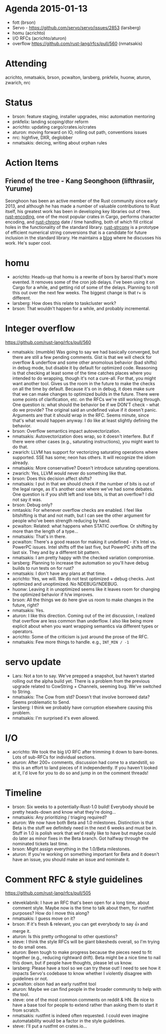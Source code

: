 # Agenda 2015-01-13

* fott (brson)
* Servo - https://github.com/servo/servo/issues/2853 (larsberg)
* homu (acrichto)
* I/O RFCs (acrichto/aturon)
* overflow https://github.com/rust-lang/rfcs/pull/560 (nmatsakis)

# Attending

acrichto, nmatsakis, brson, pcwalton, larsberg, pnkfelix, huonw, aturon, zwarich, nrc

# Status

- brson: feature staging, installer upgrades, misc automation mentoring
- pnkfelix: landing scoping/dtor reform
- acrichto: updating cargo/crates.io/crates
- aturon: moving forward on IO, rolling out path, conventions issues
- nrc: highfive, DXR, deglobber
- nmatsakis: deicing, writing about orphan rules

# Action Items

## Friend of the tree - Kang Seonghoon (lifthrasiir, Yurume)

Seonghoon has been an active member of the Rust community since early
2013, and although he has made a number of valuable contributions to
Rust itself, his greatest work has been in developing key libraries
out of tree. [rust-encoding], one of the most popular crates in Cargo,
performs character encoding, and [rust-chrono] date / time handling,
both of which fill critical holes in the functionality of the standard
library. [rust-strconv] is a prototype of efficient numerical string
conversions that is a candidate for future inclusion in the standard
library. He maintains a [blog][rustlog] where he discusses his work.
He's super cool.

[rust-encoding]: https://github.com/lifthrasiir/rust-encoding
[rust-strconv]: https://github.com/lifthrasiir/rust-strconv
[rust-chrono]: https://github.com/lifthrasiir/rust-chrono
[rustlog]: https://lifthrasiir.github.io/rustlog/

# homu

- acrichto: Heads-up that homu is a rewrite of bors by barosl that's more evented. It removes some of the cron job delays. I've been using it on Cargo for a while, and getting rid of some of the delays. Planning to roll this out over the next few weeks. The biggest change is that r+ is different.
- larsberg: How does this relate to taskcluster work?
- brson: That wouldn't happen for a while, and probably incremental.

# Integer overflow

https://github.com/rust-lang/rfcs/pull/560

- nmatsakis: (mumble) Was going to say we had basically converged, but there are still a few pending comments. Gist is that we will check for overflow & underflow and some other anomolous behavior (bad shifts) in debug mode, but disable it by default for optimized code. Reasoning is that checking at least some of the time catches places where you intended to do wrapping, though it's not a cure-all. For that, you might want another tool. Gives us the room in the future to make the checks on all the time by default. Because it's on in debug, it does make sure that we can make changes to optimized builds in the future. There were some points of clarification, etc. on the RFCs we're still working through. One question is: what should the behavior be if we DON'T check - what do we provide? The original said an undefined value if it doesn't panic. Arguments are that it should wrap in the RFC. Seems minute, since that's what would happen anyway. I do like at least slightly defining the behavior.
- brson: Overflow semantics impact autovectorization. 
- nmatsakis: Autovectorization does wrap, so it doesn't interfere. But if there were other cases (e.g., saturating instructions), you might want to do that.
- zwarich: LLVM has support for vectorizing saturating operations where supported. SSE has some; neon has others. It will recognize the idiom already.
- nmatsakis: More conservative? Doesn't introduce saturating operations.
- zwarich: Yes, LLVM would never do something like that.
- brson: Does this decision affect shifts?
- nmatsakis: I put in that we should check if the number of bits is out of the legal range, as it's another case where we've had some debates. One question is if you shift left and lose bits, is that an overflow? I did not say it was.
- brson: Debug only?
- nmtaskis: For whenever overflow checks are enabled. I feel like bitshifting is that and not math, but I can see the other argument for people who've been strength reducing by hand.
- pcwalton: Related: what happens when STATIC overflow. Or shifting by more than the length of a type...
- nmatsakis: That's in there.
- pcwalton: There's a good reason for making it undefined - it's Intel vs. PowerPC issues. Intel shifts off the last five, but PowerPC shifts off the last six. They and by a different bit pattern.
- nmatsakis: I am pretty happy with the checked variation compromise.
- larsberg: Planning to increase the automation so you'll have debug builds to run tests on for rust?
- nmatsakis: I don't have any plans at that time.
- acrichto: Yes, we will. We do not test optimized + debug checks. Just optimized and unoptimized. No NDEBUG/!NDEBUG.
- huonw: Leaving it in unoptimized seems like it leaves room for changing the optimized behavior if h/w improves.
- brson: All the things we do here give us room to make changes in the future, right?
- nmatsakis: Yes.
- aturon: I like this direction. Coming out of the int discussion, I realized that overflow are less common than underflow. I also like being more explicit about when you want wrapping semantics via different types or operators.
- acrichto: Some of the criticism is just around the prose of the RFC.
- nmatsakis: Few more things to handle. e.g., `INT_MIN / -1`

# servo update

- Lars: Not a ton to say. We've prepped a snapshot, but haven't started rolling out the alpha build yet. There is a problem from the previous upgrade related to CowString + Channels, seeming bug. We've switched to String.
- nmatsakis: The Cow from std? Doesn't that involve borrowed data? Seems problematic to Send.
- larsberg: I think we probably have corruption elsewhere causing this problem.
- nmatsakis: I'm surprised it's even allowed.

# I/O

- acrichto: We took the big I/O RFC after trimming it down to bare-bones. Lots of sub-RFCs for individual sections.
- aturon: After 200+ comments, discussion had come to a standstill, so this is an effort to land pieces of it independently. If you haven't looked at it, I'd love for you to do so and jump in on the comment threads!

# Timeline

- brson: Six weeks to a potentially-Rust-1.0 build! Everybody should be pretty heads-down and know what they're doing...
- nmatsakis: Any prioritizing / triaging required?
- aturon: We now have both Beta and 1.0 milestones. Distinction is that Beta is the stuff we definitely need in the next 6 weeks and must be in. Stuff in 1.0 is polish work that we'd really like to have but maybe could do later as minor fixes in the Beta branch. Got halfway through the nominated tickets last time.
- brson: Might assign everything in the 1.0/Beta milestones.
- aturon: If you're working on something important for Beta and it doesn't have an issue, you should make an issue and nominate it.

# Comment RFC & style guidelines

https://github.com/rust-lang/rfcs/pull/505

- steveklabnik: I have an RFC that's been open for a long time, about comment style. Maybe now is the time to talk about them, for rustfmt purposes? How do I move this along?
- nmatsakis: I guess move on it?
- brson: If it's fresh & relevant, you can get everybody to say :+1: and merge it.
- aturon: Is this pretty orthogonal to other questions?
- steve: I think the style RFCs will be giant bikesheds overall, so I'm trying to do small ones.
- aturon: Been tough to make progress because the pieces need to fit together (e.g., reducing rightward drift). Beta might be a nice time to nail this down, but if people have thoughts, please let us know.
- larsberg: Please have a tool so we can try these out! I need to see how it impacts Servo's codebase to know whether I violently disagree with guidelines or not.
- pcwalton: olson had an early rustfmt tool
- aturon: Maybe we can find people in the broader community to help with the tool.
- steve: one of the most common comments on reddit & HN. Be nice to have a base tool  for people to extend rather than asking them to start it from scratch.
- nmatsakis: rustfmt is indeed often requested. I could even imagine automatability would be a factor in the style guidelines.
- steve: I'll put a rustfmt on crates.io...


